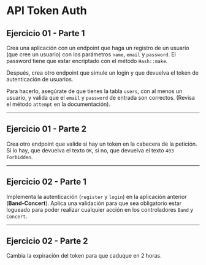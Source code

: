 # API Token Auth

## Ejercicio 01 - Parte 1
Crea una aplicación con un endpoint que haga un registro de un usuario (que cree un usuario) con los parámetros `name`, `email` y `password`. El password tiene que estar encriptado con el método `Hash::make`.

Después, crea otro endpoint que simule un login y que devuelva el token de autenticación de usuarios.

Para hacerlo, asegúrate de que tienes la tabla `users`, con al menos un usuario, y valida que el `email` y `password` de entrada son correctos. (Revisa el método `attempt` en la documentación).

---

## Ejercicio 01 - Parte 2
Crea otro endpoint que valide si hay un token en la cabecera de la petición. Si lo hay, que devuelva el texto `OK`, si no, que devuelva el texto `403 Forbidden`.

---

## Ejercicio 02 - Parte 1
Implementa la autenticación (`register` y `login`) en la aplicación anterior (**Band-Concert**). Aplica una validación para que sea obligatorio estar logueado para poder realizar cualquier acción en los controladores `Band` y `Concert`.

---

## Ejercicio 02 - Parte 2
Cambia la expiración del token para que caduque en 2 horas.
